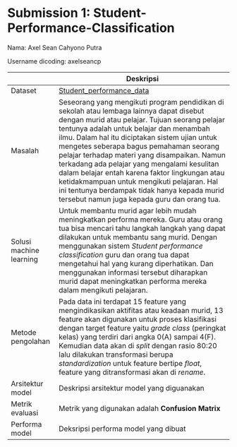 # Submission 1: Student-Performance-Classification
Nama: Axel Sean Cahyono Putra

Username dicoding: axelseancp

| | Deskripsi |
| ----------- | ----------- |
| Dataset | [Student_performance_data](https://www.kaggle.com/datasets/rabieelkharoua/students-performance-dataset) |
| Masalah | Seseorang yang mengikuti program pendidikan di sekolah atau lembaga lainnya dapat disebut dengan murid atau pelajar. Tujuan seorang pelajar tentunya adalah untuk belajar dan menambah ilmu. Dalam hal itu diciptakan sistem ujian untuk mengetes seberapa bagus pemahaman seorang pelajar terhadap materi yang disampaikan. Namun terkadang ada pelajar yang mengalami kesulitan dalam belajar entah karena faktor lingkungan atau ketidakmampuan untuk mengikuti pelajaran. Hal ini tentunya berdampak tidak hanya kepada murid tersebut namun juga kepada guru dan orang tua. |
| Solusi machine learning | Untuk membantu murid agar lebih mudah meningkatkan performa mereka. Guru atau orang tua bisa mencari tahu langkah langkah yang dapat dilakukan untuk membantu sang murid. Dengan menggunakan sistem *Student performance classification* guru dan orang tua dapat mengetahui hal yang kurang diperhatikan. Dan menggunakan informasi tersebut diharapkan murid dapat meningkatkan performa mereka dalam mengikuti pelajaran. |
| Metode pengolahan | Pada data ini terdapat 15 feature yang mengindikasikan aktifitas atau keadaan murid, 13 feature akan digunakan untuk proses klasifikasi dengan target feature yaitu *grade class* (peringkat kelas) yang terdiri dari angka 0(A) sampai 4(F). Kemudian data akan di *split* dengan rasio 80:20 lalu dilakukan transformasi berupa *standardization* untuk feature bertipe *float*, feature yang ditransformasi akan di *rename*. |
| Arsitektur model | Deskripsi arsitektur model yang diguanakan |
| Metrik evaluasi | Metrik yang digunakan adalah **Confusion Matrix** |
| Performa model | Deksripsi performa model yang dibuat |